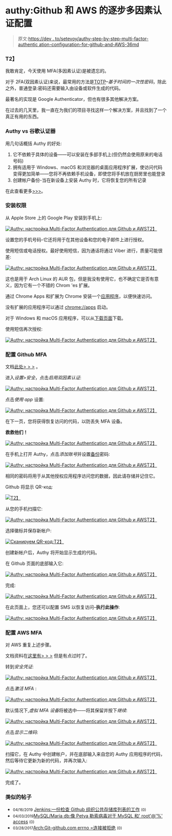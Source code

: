 # authy:Github 和 AWS 的逐步多因素认证配置

> 原文:[https://dev . to/setevoy/authy-step-by-step-multi-factor-authentic ation-configuration-for-github-and-AWS-36md](https://dev.to/setevoy/authy-step-by-step-multi-factor-authentication-configuration-for-github-and-aws-36md)

### T2】

我敢肯定，今天使用 MFA(多因素认证)是被遗忘的。

对于 2FA(双因素认证)来说，最常用的方法是[TOTP](https://en.wikipedia.org/wiki/Time-based_One-time_Password_algorithm)–*基于时间的一次性密码*，除此之外，普通登录:密码还需要输入由设备或软件生成的代码。

最著名的实现是 Google Authenticator，但也有很多其他解决方案。

在过去的几天里，我一直在为我们的项目寻找这样一个解决方案，并且找到了一个真正有用的东西。

### [](#authy-vs-google-authenticator)Authy vs 谷歌认证器

用几句话概括 Authy 的好处:

1.  它不依赖于具体的设备——可以安装在多部手机上(但仍然会使用原来的电话号码)
2.  拥有适用于 Windows、macOS 和浏览器的桌面应用程序扩展，使访问代码变得更加简单——您将不再依赖手机设备，即使您将手机放在厨房里也能登录
3.  创建帐户备份-当在新设备上安装 Authy 时，它将恢复您的所有记录

在此查看更多[>>>](https://authy.com/blog/authy-vs-google-authenticator/)。

### [](#installingauthy)安装权限

从 Apple Store 上的 Google Play 安装到手机上:

[![](../Images/c7fac172bce6951afd9d2300c7f16188.png "Authy: настройка Multi-Factor Authentication для Github и AWS")T2】](https://rtfm.co.ua/wp-content/uploads/2019/04/Screenshot_20190416-171916.png)

设置您的手机号码–它还将用于在其他设备和您的电子邮件上进行授权。

使用短信或电话授权。最好使用短信，因为通话将通过 Viber 进行，质量可能很差:

[![](../Images/f3dd6e3f04fb4be365bb99a6bab65c1a.png "Authy: настройка Multi-Factor Authentication для Github и AWS")T2】](https://rtfm.co.ua/wp-content/uploads/2019/04/Screenshot_20190416-172102-1.png)

这也是用于 Arch Linux 的 AUR 包，但是我没有使用它，也不确定它是否有意义，因为它有一个不错的 Chrom 'es 扩展。

通过 Chrome Apps 和扩展为 Chrome 安装一个[应用程序](https://chrome.google.com/webstore/detail/authy-chrome-extension/fhgenkpocbhhddlgkjnfghpjanffonno)，以便快速访问。

没有扩展的应用程序可以通过 [chrome://apps](https://dev.tochrome://apps/) 启动。

对于 Windows 和 macOS 应用程序，可以从[下载页面](https://authy.com/download/)下载。

使用短信再次授权:

[![](../Images/1ea1652c3daa2a6e8f0329b5c6a233c2.png "Authy: настройка Multi-Factor Authentication для Github и AWS")T2】](https://rtfm.co.ua/wp-content/uploads/2019/04/Screenshot_20190416_172339-1.png)

### [](#configuring-github-mfa)配置 Github MFA

文档[此处> > >](https://help.github.com/en/articles/configuring-two-factor-authentication#configuring-two-factor-authentication-using-a-totp-mobile-app) 。

进入*设置>安全*，点击*启用双因素认证*:

[![](../Images/f10cb40abfe6539b1641e01783a77c54.png "Authy: настройка Multi-Factor Authentication для Github и AWS")T2】](https://rtfm.co.ua/wp-content/uploads/2019/04/Screenshot_20190416_180938.png)

点击*使用 app* 设置:

[![](../Images/7f41ac13d2829286a18a7cdcce3c0546.png "Authy: настройка Multi-Factor Authentication для Github и AWS")T2】](https://rtfm.co.ua/wp-content/uploads/2019/04/Screenshot_20190416_181058.png)

在下一页，您将获得恢复访问的代码，以防丢失 MFA 设备。

**救救他们！**

[![](../Images/5d68e5fa709fba6125a0e129984ba676.png "Authy: настройка Multi-Factor Authentication для Github и AWS")T2】](https://rtfm.co.ua/wp-content/uploads/2019/04/Screenshot_20190416_181114.png)

在手机上打开 Authy，点击*添加账号*并设置[备份](https://authy.com/features/backup/)密码:

[![](../Images/dd64f7e0f62746e58d0ebdb73b3afa1e.png "Authy: настройка Multi-Factor Authentication для Github и AWS")T2】](https://rtfm.co.ua/wp-content/uploads/2019/04/Screenshot_20190416-181322.png)

相同的密码将用于从其他授权应用程序访问您的数据，因此请存储并记住它。

Github 将显示 QR-код:

[![](../Images/5efccc824f37a5af4944f3b340c231af.png)T2】](https://rtfm.co.ua/wp-content/uploads/2019/04/Screenshot_20190416_181223-1.png)

从您的手机扫描它:

[![](../Images/2ce1ea22d3dab89fb77083ddd5e51405.png "Authy: настройка Multi-Factor Authentication для Github и AWS")T2】](https://rtfm.co.ua/wp-content/uploads/2019/04/Screenshot_20190416-181510.png)

选择徽标并保存新帐户:

[![](../Images/1a7cf7ce6d5fb7a70dcfa7b5998715f3.png "Сканируем QR-код:")T2】](https://rtfm.co.ua/wp-content/uploads/2019/04/Screenshot_20190416-181805.png)

创建新帐户后，Authy 将开始显示生成的代码。

在 Github 页面的底部输入它:

[![](../Images/e627d57a93f776acaac9aa51c026ef18.png "Authy: настройка Multi-Factor Authentication для Github и AWS")T2】](https://rtfm.co.ua/wp-content/uploads/2019/04/Screenshot_20190416_182711.png)

完成:

[![](../Images/788407fbe2f21fb110df71f890ce92a9.png "Authy: настройка Multi-Factor Authentication для Github и AWS")T2】](https://rtfm.co.ua/wp-content/uploads/2019/04/Screenshot_20190416_182821.png)

在此页面上，您还可以配置 SMS 以恢复访问–**执行此操作**:

[![](../Images/e08bc2cf98c4b45787667f083b8d1a4b.png "Authy: настройка Multi-Factor Authentication для Github и AWS")T2】](https://rtfm.co.ua/wp-content/uploads/2019/04/Screenshot_20190416_182845.png)

### [](#configuring-aws-mfa)配置 AWS MFA

对 AWS 重复上述步骤。

文档资料在[这里有> > >](https://authy.com/guides/amazon/) 但是有点过时了。

转到*安全凭证*:

[![](../Images/e40b866628fea22bb86077077d497665.png "Authy: настройка Multi-Factor Authentication для Github и AWS")T2】](https://rtfm.co.ua/wp-content/uploads/2019/04/Screenshot_20190416_185336.png)

点击*激活 MFA* :

[![](../Images/ac24c9386eb4fcd3de8a38ec928cd28f.png "Authy: настройка Multi-Factor Authentication для Github и AWS")T2】](https://rtfm.co.ua/wp-content/uploads/2019/04/Screenshot_20190416_185406.png)

默认情况下,*虚拟 MFA 设备*将被选中——将其保留并按下*继续*:

[![](../Images/248de27198e31b5781ce95d219436bb9.png "Authy: настройка Multi-Factor Authentication для Github и AWS")T2】](https://rtfm.co.ua/wp-content/uploads/2019/04/Screenshot_20190416_185511.png)

点击*显示二维码*:

[![](../Images/329df24e6a08812ea4febbeb6fed2635.png "Authy: настройка Multi-Factor Authentication для Github и AWS")T2】](https://rtfm.co.ua/wp-content/uploads/2019/04/Screenshot_20190416_185531.png)

扫描它，在 Authy 中创建帐户，并在底部输入来自您的 Authy 应用程序的代码，然后等待它更新为新的代码，并再次输入:

[![](../Images/d7e114b3c5a79cee24a4c2151f2b0cdf.png "Authy: настройка Multi-Factor Authentication для Github и AWS")T2】](https://rtfm.co.ua/wp-content/uploads/2019/04/Screenshot_20190416_185744.png)

完成了。

### [](#similar-posts)类似的帖子

*   <small>04/16/2019</small> [Jenkins:一份检查 Github 组织公共存储库列表的工作](https://dev.to/setevoy/jenkins-a-job-to-check-a-github-organization-s-public-repositories-list-129p) <small>(0)</small>
*   <small>04/03/2019</small>[MySQL/Maria db:像 Petya 勒索病毒对于 MySQL 和' root'@'%' access](https://dev.to/setevoy/mysql-mariadb-like-petya-ransomware-for-mysql-and-root-access-11hk) <small>(0)</small>
*   <small>03/28/2017</small>[Arch:Git–github.com errno =连接被拒绝](https://rtfm.co.ua/arch-git-github-com-errnoconnection-refused/) <small>(0)</small>